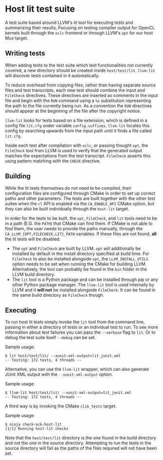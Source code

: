 # Host lit test suite

A test suite based around LLVM's lit tool for executing tests and summarizing
their results. Focusing on testing compiler output for OpenCL kernels built
through the `oclc` frontend or through LLVM's `opt` for our host Mux target.

## Writing tests

When adding tests to the test suite which test functionalities not currently
covered, a new directory should be created inside `host/test/lit`. `llvm-lit`
will discover tests contained in it automatically.

To reduce overhead from copying files, rather than having separate source files
and test transcripts, each new test should combine the input and `FileCheck`
directives. These directives are inserted as comments in the input file and
begin with the `RUN` command using a `%s` substitution representing the path to
the file currently being run. As a convention the `RUN` directives should appear
at the beginning of the file after the copyright notice.

`llvm-lit` looks for tests based on a file extension, which is defined in a
config file `lit.cfg` under variable `config.suffixes`. `llvm-lit` locates this
config by searching upwards from the input path until it finds a file called
`lit.cfg`.

Inside each test after compilation with `oclc`, or passing thought `opt`, the
`FileCheck` tool from LLVM is used to verify that the generated output matches
the expectations from the test transcript. `FileCheck` asserts this using
pattern matching with the `CHECK` directive.

## Building

While the lit tests themselves do not need to be compiled, their configuration
files are configured through CMake in order to set up correct paths and other
parameters. The tests are built together with the other test suites when the
`cl` API is enabled via the `CA_ENABLE_API` CMake option, but they
can also be built individually through the `host-lit` target.

In order for the tests to be built, the `opt`, `FileCheck`, and `lit` tools need
to be in a path (E.G. the `PATH`) that CMake can find them. If CMake is not able
to find them, the user needs to provide the paths manually, through the
`CA_LLVM_{OPT,FILECHECK,LIT}_PATH` variables. If these files are not found,
**all** the lit tests will be disabled.

* The `opt` and `FileCheck` are built by LLVM. `opt` will additionally be
  installed by default in the install directory specified at build time. For
  `FileCheck` to also be installed alongside `opt`, the `LLVM_INSTALL_UTILS`
  option needs to be set when running the CMake for building LLVM.
  Alternatively, the tool can probably be found in the `bin` folder in the LLVM
  build directory.
* The `lit` tool is a Python package and can be installed through pip or any
  other Python package manager. The `llvm-lit` tool is used internally by LLVM
  and it **will not** be installed alongside `FileCheck`. It can be found in the
  same build directory as `FileCheck` though.

## Executing

To run host lit tests simply invoke the `lit` tool from the command line,
passing in either a directory of tests or an individual test to run. To see more
information about test failures you can pass the `--verbose` flag to `lit`. Or
to debug the test suite itself `--debug` can be set.

Sample usage:

```console
$ lit host/test/lit/ --xunit-xml-output=lit_junit.xml
-- Testing: 172 tests, 4 threads --
```

Alternative, you can use the `llvm-lit` wrapper, which can also generate JUnit
XML output with the `--xunit-xml-output` option.

Sample usage:

```console
$ llvm-lit host/test/lit/ --xunit-xml-output=lit_junit.xml
-- Testing: 172 tests, 4 threads --
```

A third way is by invoking the CMake `clik_tests` target.

Sample usage:

```console
$ ninja check-ock-host-lit
[1/1] Running host-lit checks
```

Note that the `host/test/lit` directory is the one found in the build directory
and not the one in the source directory. Attempting to run the tests in the
source directory will fail as the paths of the files required will not have been
set.
